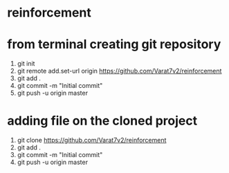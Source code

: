 # reinforcement

# from terminal creating git repository
1. git init
2. git remote add.set-url origin https://github.com/Varat7v2/reinforcement
3. git add .
4. git commit -m "Initial commit"
5. git push -u origin master

# adding file on the cloned project
1. git clone https://github.com/Varat7v2/reinforcement
2. git add .
3. git commit -m "Initial commit"
4. git push -u origin master
